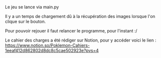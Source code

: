 Le jeu se lance via main.py

Il y a un temps de chargement dû à la récupération des images lorsque l'on clique sur le bouton.

Pour pouvoir rejouer il faut relancer le programme, pour l'instant :/

Le cahier des charges a été rédiger sur Notion, pour y accéder voici le lien : https://www.notion.so/Poklemon-Cahiers-1eeaf412d862802d8dc8c5cae502923e?pvs=4
